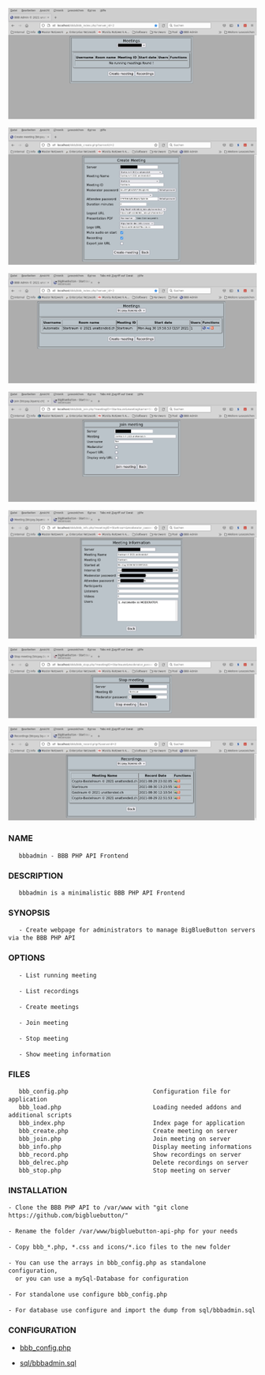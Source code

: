 ![Home page](res/bbb_index.png)

![Create meeting](res/bbb_create.png)

![List meetings](res/bbb_meetings.png)

![Join meeting](res/bbb_join.png)

![Meeting info](res/bbb_info.png)

![Stp meeting](res/bbb_stop.png)

![Recordings](res/bbb_record.png)

### NAME

       bbbadmin - BBB PHP API Frontend

### DESCRIPTION

       bbbadmin is a minimalistic BBB PHP API Frontend


### SYNOPSIS

       - Create webpage for administrators to manage BigBlueButton servers via the BBB PHP API

### OPTIONS

       - List running meeting

       - List recordings

       - Create meetings

       - Join meeting

       - Stop meeting

       - Show meeting information

### FILES

       bbb_config.php                        Configuration file for application
       bbb_load.php                          Loading needed addons and additional scripts
       bbb_index.php                         Index page for application
       bbb_create.php                        Create meeting on server
       bbb_join.php                          Join meeting on server
       bbb_info.php                          Display meeting informations
       bbb_record.php                        Show recordings on server
       bbb_delrec.php                        Delete recordings on server
       bbb_stop.php                          Stop meeting on server

### INSTALLATION

    - Clone the BBB PHP API to /var/www with "git clone https://github.com/bigbluebutton/"

    - Rename the folder /var/www/bigbluebutton-api-php for your needs

    - Copy bbb_*.php, *.css and icons/*.ico files to the new folder

    - You can use the arrays in bbb_config.php as standalone configuration,
      or you can use a mySql-Database for configuration

    - For standalone use configure bbb_config.php

    - For database use configure and import the dump from sql/bbbadmin.sql

### CONFIGURATION

- [bbb_config.php](bbb_config.php)

- [sql/bbbadmin.sql](sql/bbbadmin.sql)

